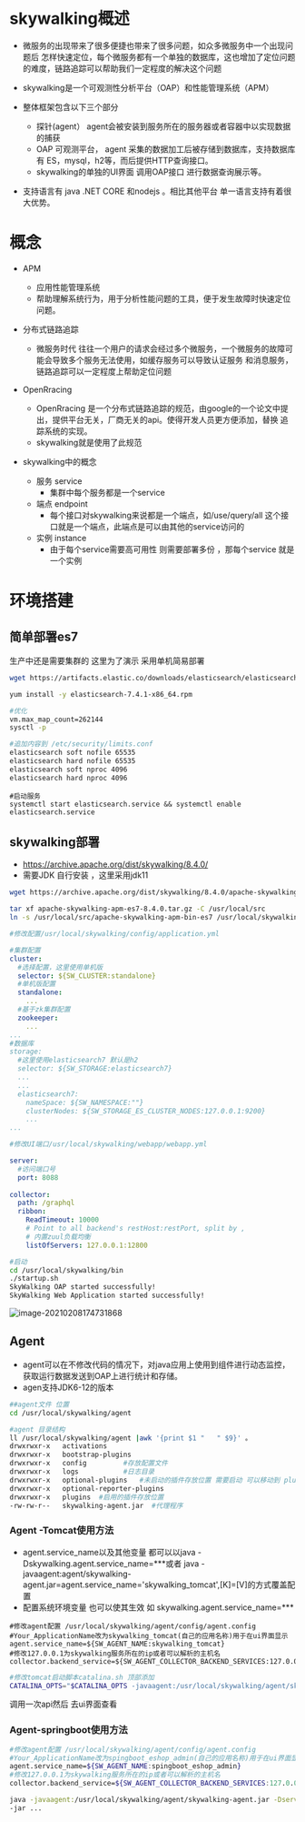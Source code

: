 

# skywalking概述

- 微服务的出现带来了很多便捷也带来了很多问题，如众多微服务中一个出现问题后 怎样快速定位，每个微服务都有一个单独的数据库，这也增加了定位问题的难度，链路追踪可以帮助我们一定程度的解决这个问题
- skywalking是一个可观测性分析平台（OAP）和性能管理系统（APM）
- 整体框架包含以下三个部分
  - 探针(agent） agent会被安装到服务所在的服务器或者容器中以实现数据的捕获
  - OAP 可观测平台， agent 采集的数据加工后被存储到数据库，支持数据库有 ES，mysql，h2等，而后提供HTTP查询接口。
  - skywalking的单独的UI界面 调用OAP接口 进行数据查询展示等。

- 支持语言有 java  .NET CORE 和nodejs 。相比其他平台 单一语言支持有着很大优势。

# 概念

- APM
  - 应用性能管理系统
  - 帮助理解系统行为，用于分析性能问题的工具，便于发生故障时快速定位问题。

- 分布式链路追踪
  - 微服务时代 往往一个用户的请求会经过多个微服务，一个微服务的故障可能会导致多个服务无法使用，如缓存服务可以导致认证服务 和消息服务，链路追踪可以一定程度上帮助定位问题

- OpenRracing
  - OpenRracing 是一个分布式链路追踪的规范，由google的一个论文中提出，提供平台无关，厂商无关的api。使得开发人员更方便添加，替换 追踪系统的实现。
  - skywalking就是使用了此规范

- skywalking中的概念
  - 服务  service
    - 集群中每个服务都是一个service
  - 端点  endpoint
    -  每个接口对skywalking来说都是一个端点，如/use/query/all 这个接口就是一个端点，此端点是可以由其他的service访问的
  - 实例  instance
    - 由于每个service需要高可用性 则需要部署多份 ，那每个service 就是一个实例

# 环境搭建

## 简单部署es7

生产中还是需要集群的  这里为了演示 采用单机简易部署

```sh
wget https://artifacts.elastic.co/downloads/elasticsearch/elasticsearch-7.4.1-x86_64.rpm
```

```sh
yum install -y elasticsearch-7.4.1-x86_64.rpm
```

```sh
#优化
vm.max_map_count=262144
sysctl -p

#追加内容到 /etc/security/limits.conf
elasticsearch soft nofile 65535
elasticsearch hard nofile 65535
elasticsearch soft nproc 4096
elasticsearch hard nproc 4096
```

```
#启动服务
systemctl start elasticsearch.service && systemctl enable elasticsearch.service 
```

## skywalking部署

- https://archive.apache.org/dist/skywalking/8.4.0/
- 需要JDK 自行安装 ，这里采用jdk11

```sh
wget https://archive.apache.org/dist/skywalking/8.4.0/apache-skywalking-apm-es7-8.4.0.tar.gz
```

```sh
tar xf apache-skywalking-apm-es7-8.4.0.tar.gz -C /usr/local/src 
ln -s /usr/local/src/apache-skywalking-apm-bin-es7 /usr/local/skywalking
```

```yaml
#修改配置/usr/local/skywalking/config/application.yml

#集群配置
cluster:
  #选择配置，这里使用单机版
  selector: ${SW_CLUSTER:standalone}
  #单机版配置
  standalone:
    ...
  #基于zk集群配置
  zookeeper:
    ...
...
#数据库
storage:
  #这里使用elasticsearch7 默认是h2
  selector: ${SW_STORAGE:elasticsearch7}
  ...
  ...
  elasticsearch7:
    nameSpace: ${SW_NAMESPACE:""}
    clusterNodes: ${SW_STORAGE_ES_CLUSTER_NODES:127.0.0.1:9200}
    ...
...
```

```yaml
#修改UI端口/usr/local/skywalking/webapp/webapp.yml

server:
  #访问端口号
  port: 8088
 
collector:
  path: /graphql
  ribbon:
    ReadTimeout: 10000
    # Point to all backend's restHost:restPort, split by ,
    # 内置zuul负载均衡
    listOfServers: 127.0.0.1:12800
```

```sh
#启动
cd /usr/local/skywalking/bin 
./startup.sh
SkyWalking OAP started successfully!
SkyWalking Web Application started successfully!
```

![image-20210208174731868](skywalking/image-20210208174731868.png)

## Agent

- agent可以在不修改代码的情况下，对java应用上使用到组件进行动态监控，获取运行数据发送到OAP上进行统计和存储。
- agen支持JDK6-12的版本

```sh
##agent文件 位置
cd /usr/local/skywalking/agent 
```

```sh
#agent 目录结构
ll /usr/local/skywalking/agent |awk '{print $1 "   " $9}' 。
drwxrwxr-x   activations	
drwxrwxr-x   bootstrap-plugins
drwxrwxr-x   config			#存放配置文件		
drwxrwxr-x   logs			#日志目录
drwxrwxr-x   optional-plugins   #未启动的插件存放位置 需要启动 可以移动到 plugins 目录
drwxrwxr-x   optional-reporter-plugins
drwxrwxr-x   plugins  #启用的插件存放位置
-rw-rw-r--   skywalking-agent.jar  #代理程序
```

### Agent -Tomcat使用方法

- agent.service_name以及其他变量 都可以以java -Dskywalking.agent.service_name=***或者 java -javaagent:agent/skywalking-agent.jar=agent.service_name='skywalking_tomcat',[K]=[V]的方式覆盖配置
- 配置系统环境变量 也可以使其生效 如 skywalking.agent.service_name=***

```SH
#修改agent配置 /usr/local/skywalking/agent/config/agent.config
#Your_ApplicationName改为skywalking_tomcat(自己的应用名称)用于在ui界面显示
agent.service_name=${SW_AGENT_NAME:skywalking_tomcat}
#修改127.0.0.1为skywalking服务所在的ip或者可以解析的主机名
collector.backend_service=${SW_AGENT_COLLECTOR_BACKEND_SERVICES:127.0.0.1:11800}
```

```sh
#修改tomcat启动脚本catalina.sh 顶部添加
CATALINA_OPTS="$CATALINA_OPTS -javaagent:/usr/local/skywalking/agent/skywalking-agent.jar"; export CATALINA_OPTS
```

调用一次api然后 去ui界面查看



### Agent-springboot使用方法

```sh
#修改agent配置 /usr/local/skywalking/agent/config/agent.config
#Your_ApplicationName改为spingboot_eshop_admin(自己的应用名称)用于在ui界面显示
agent.service_name=${SW_AGENT_NAME:spingboot_eshop_admin}
#修改127.0.0.1为skywalking服务所在的ip或者可以解析的主机名
collector.backend_service=${SW_AGENT_COLLECTOR_BACKEND_SERVICES:127.0.0.1:11800}
```

```sh
java -javaagent:/usr/local/skywalking/agent/skywalking-agent.jar -Dserver.port=8056 \
-jar ...
```

